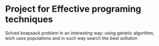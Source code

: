 # Project for Effective programing techniques
Solved knapsack problem in an interesting way: using genetic algorithm, wich uses populations and in such way search the best sollution
